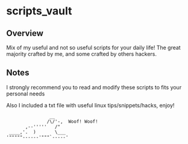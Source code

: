 # scripts_vault

## Overview

Mix of my useful and not so useful scripts for your daily life!
The great majority crafted by me, and some crafted by others hackers.

## Notes

I strongly recommend you to read and modify these scripts to fits your personal needs

Also I included a txt file with useful linux tips/snippets/hacks, enjoy!

```
                __
               /\/'-,  Woof! Woof!
       ,--'''''   /"
 ____,'.  )       \___
'"""""------'"""`-----'

```

